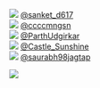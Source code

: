 
 ![](http://pbs.twimg.com/profile_images/834379731059486721/TKqc0cMu_normal.jpg) [@sanket_d617](https://twitter.com/sanket_d617)<br>![](http://pbs.twimg.com/profile_images/1256093129339482113/OI-d2GJh_normal.jpg) [@ccccmngsn](https://twitter.com/ccccmngsn)<br>![](http://pbs.twimg.com/profile_images/1305515732176838656/Ll4__4O7_normal.jpg) [@ParthUdgirkar](https://twitter.com/ParthUdgirkar)<br>![](http://pbs.twimg.com/profile_images/780500250255654913/B8sC1Oi9_normal.jpg) [@Castle_Sunshine](https://twitter.com/Castle_Sunshine)<br>![](http://pbs.twimg.com/profile_images/1405538978166546445/dPDNppS6_normal.jpg) [@saurabh98jagtap](https://twitter.com/saurabh98jagtap)<br> 

![](https://visitor-badge.laobi.icu/badge?page_id=ponder)
